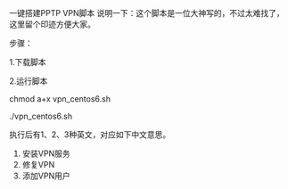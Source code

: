 一键搭建PPTP VPN脚本
说明一下：这个脚本是一位大神写的，不过太难找了，这里留个印迹方便大家。

步骤：

1.下载脚本

2.运行脚本

chmod a+x vpn_centos6.sh

./vpn_centos6.sh

执行后有1、2、3种英文，对应如下中文意思。
1. 安装VPN服务
2. 修复VPN
3. 添加VPN用户
